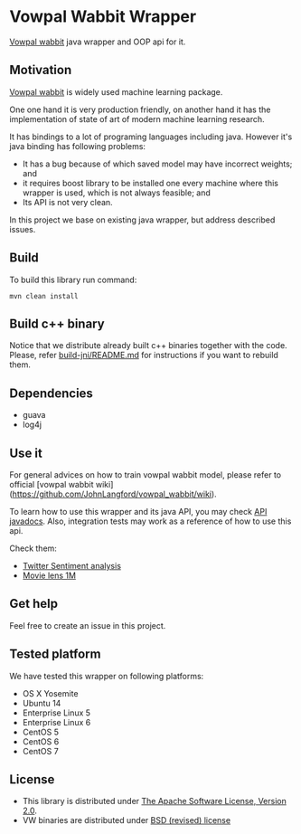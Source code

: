 Vowpal Wabbit Wrapper
====================

[Vowpal wabbit](https://github.com/JohnLangford/vowpal_wabbit/wiki) java wrapper and OOP api for it.

Motivation
----------

[Vowpal wabbit](https://github.com/JohnLangford/vowpal_wabbit/wiki) is widely used machine learning package.

One one hand it is very production friendly, on another hand it has the implementation of state of art of modern machine learning research.

It has bindings to a lot of programing languages including java. However it's java binding has following problems:

 - It has a bug because of which saved model may have incorrect weights; and
 - it requires boost library to be installed one every machine where this wrapper is used, which is not always feasible; and
 - Its API is not very clean.

In this project we base on existing java wrapper, but address described issues.

Build
-----

To build this library run command:

```
mvn clean install
```

Build c++ binary
----------------

Notice that we distribute already built c++ binaries together with the code.
Please, refer [build-jni/README.md](build-jni/README.md) for instructions if you want to rebuild them.

Dependencies
------------
 - guava
 - log4j

Use it
------

For general advices on how to train vowpal wabbit model, please refer to official [vowpal wabbit wiki] (https://github.com/JohnLangford/vowpal_wabbit/wiki).

To learn how to use this wrapper and its java API, you may check [API javadocs](http://opensource.indeedeng.io/vowpal-wabbit-java).
Also, integration tests may work as a reference of how to use this api.

Check them:

 - [Twitter Sentiment analysis](src/test/java/com/indeed/vw/wrapper/integration/tests/TestOnTwitterSentimentDataset.java)
 - [Movie lens 1M](src/test/java/com/indeed/vw/wrapper/integration/tests/TestOnMovieLensDataset.java)

Get help
--------

Feel free to create an issue in this project.

Tested platform
---------------

We have tested this wrapper on following platforms:

 - OS X Yosemite
 - Ubuntu 14
 - Enterprise Linux 5
 - Enterprise Linux 6
 - CentOS 5
 - CentOS 6
 - CentOS 7

License
-------
- This library is distributed under [The Apache Software License, Version 2.0](LICENSE).
- VW binaries are distributed under [BSD (revised) license](VW_LICENSE)
